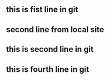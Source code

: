 ## this is fist line in git
## second line from local site
## this is second line in git
## this is fourth line in git


